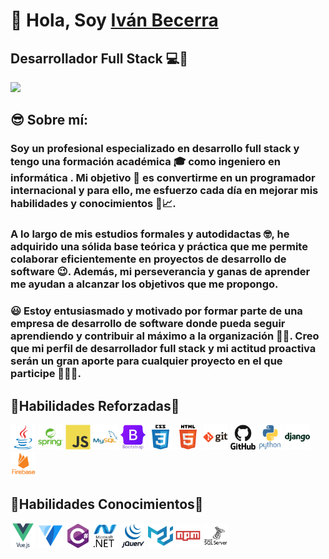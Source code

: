 # 👋 Hola, Soy [Iván Becerra](https://www.linkedin.com/in/ivan-becerra-dev/)

## Desarrollador Full Stack 💻💪

<img src="https://media.giphy.com/media/qgQUggAC3Pfv687qPC/giphy.gif" width="300px"/>

## 😎 Sobre mí:
### Soy un profesional especializado en desarrollo full stack y tengo una formación académica 🎓 como ingeniero en informática . Mi objetivo 🎯 es convertirme en un programador internacional y para ello, me esfuerzo cada día en mejorar mis habilidades y conocimientos 📝📈.
### A lo largo de mis estudios formales y autodidactas 🤓, he adquirido una sólida base teórica y práctica que me permite colaborar eficientemente en proyectos de desarrollo de software 😉. Además, mi perseverancia y ganas de aprender me ayudan a alcanzar los objetivos que me propongo.
### 😃 Estoy entusiasmado y motivado por formar parte de una empresa de desarrollo de software donde pueda seguir aprendiendo y contribuir al máximo a la organización 🤝💼. Creo que mi perfil de desarrollador full stack y mi actitud proactiva serán un gran aporte para cualquier proyecto en el que participe 🚀👨‍💻.

## 💪Habilidades Reforzadas💪
<div>
  <img src="https://github.com/devicons/devicon/blob/master/icons/java/java-original.svg" width="40px" height="40" />
  <img src="https://github.com/devicons/devicon/blob/master/icons/spring/spring-original-wordmark.svg" width="40px" height="40" />
  <img src="https://github.com/devicons/devicon/blob/master/icons/javascript/javascript-original.svg" width="40px" height="40" />
  <img src="https://github.com/devicons/devicon/blob/master/icons/mysql/mysql-original-wordmark.svg" width="40px" height="40" />
  <img src="https://github.com/devicons/devicon/blob/master/icons/bootstrap/bootstrap-original-wordmark.svg" width="40px" height="40" />
  <img src="https://github.com/devicons/devicon/blob/master/icons/css3/css3-original-wordmark.svg" width="40px" height="40" />
  <img src="https://github.com/devicons/devicon/blob/master/icons/html5/html5-original-wordmark.svg" width="40px" height="40" />
  <img src="https://github.com/devicons/devicon/blob/master/icons/git/git-original-wordmark.svg" width="40px" height="40" />
  <img src="https://github.com/devicons/devicon/blob/master/icons/github/github-original-wordmark.svg" width="40px" height="40" />
  <img src="https://github.com/devicons/devicon/blob/master/icons/python/python-original-wordmark.svg" width="40px" height="40" />
   <img src="https://github.com/devicons/devicon/blob/master/icons/django/django-plain-wordmark.svg" width="40px" height="40" />
  <img src="https://github.com/devicons/devicon/blob/master/icons/firebase/firebase-plain-wordmark.svg" width="40px" height="40" />
</div>

## 🧠Habilidades Conocimientos🧠
<div>
  <img src="https://github.com/devicons/devicon/blob/master/icons/vuejs/vuejs-original-wordmark.svg" width="40px" height="40" />
  <img src="https://github.com/devicons/devicon/blob/master/icons/vuetify/vuetify-original.svg" width="40px" height="40" />
  <img src="https://github.com/devicons/devicon/blob/master/icons/csharp/csharp-original.svg" width="40px" height="40" />
  <img src="https://github.com/devicons/devicon/blob/master/icons/dot-net/dot-net-original-wordmark.svg" width="40px" height="40" />
  <img src="https://github.com/devicons/devicon/blob/master/icons/jquery/jquery-original-wordmark.svg" width="40px" height="40" />
  <img src="https://github.com/devicons/devicon/blob/master/icons/materialui/materialui-original.svg" width="40px" height="40" />
  <img src="https://github.com/devicons/devicon/blob/master/icons/npm/npm-original-wordmark.svg" width="40px" height="40" />
  <img src="https://github.com/devicons/devicon/blob/master/icons/microsoftsqlserver/microsoftsqlserver-plain-wordmark.svg" width="40px" height="40" />
</div>


<!--
**IvanBecerraA/IvanBecerraA** is a ✨ _special_ ✨ repository because its `README.md` (this file) appears on your GitHub profile.

Here are some ideas to get you started:

- 🔭 I’m currently working on ...
- 🌱 I’m currently learning ...
- 👯 I’m looking to collaborate on ...
- 🤔 I’m looking for help with ...
- 💬 Ask me about ...
- 📫 How to reach me: ...
- 😄 Pronouns: ...
- ⚡ Fun fact: ...
-->
